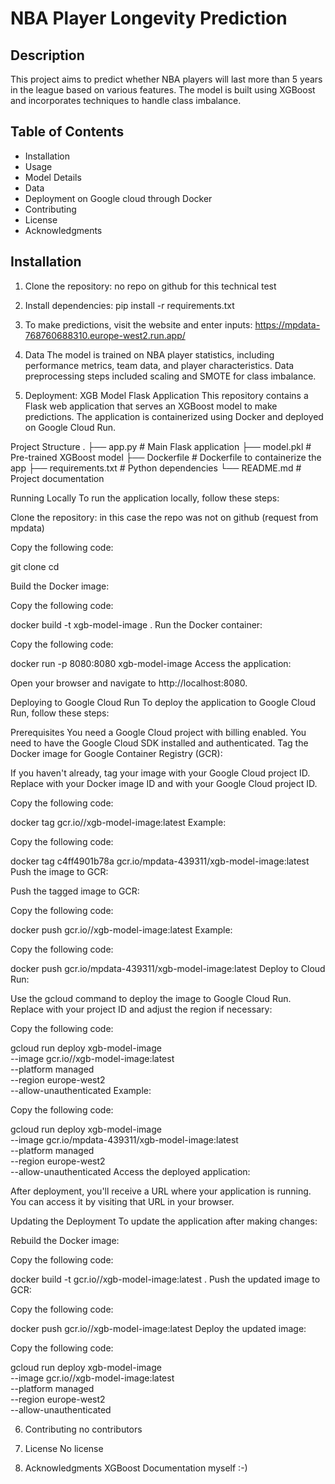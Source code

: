 # NBA Player Longevity Prediction

## Description
This project aims to predict whether NBA players will last more than 5 years in the league based on various features. The model is built using XGBoost and incorporates techniques to handle class imbalance.

## Table of Contents
- Installation
- Usage
- Model Details
- Data
- Deployment on Google cloud through Docker
- Contributing
- License
- Acknowledgments

## Installation
1. Clone the repository:
no repo on github for this technical test

2. Install dependencies:
pip install -r requirements.txt

3. To make predictions, visit the website and enter inputs:
https://mpdata-768760688310.europe-west2.run.app/

4. Data
The model is trained on NBA player statistics, including performance metrics, team data, and player characteristics. Data preprocessing steps included scaling and SMOTE for class imbalance.

5. Deployment:
XGB Model Flask Application
This repository contains a Flask web application that serves an XGBoost model to make predictions. The application is containerized using Docker and deployed on Google Cloud Run.

Project Structure
.
├── app.py               # Main Flask application
├── model.pkl            # Pre-trained XGBoost model
├── Dockerfile           # Dockerfile to containerize the app
├── requirements.txt     # Python dependencies
└── README.md            # Project documentation

Running Locally
To run the application locally, follow these steps:

Clone the repository: in this case the repo was not on github (request from mpdata)

Copy the following code:

git clone <repository-url>
cd <repository-directory>

Build the Docker image:

Copy the following code:

docker build -t xgb-model-image .
Run the Docker container:

Copy the following code:

docker run -p 8080:8080 xgb-model-image
Access the application:

Open your browser and navigate to http://localhost:8080.

Deploying to Google Cloud Run
To deploy the application to Google Cloud Run, follow these steps:

Prerequisites
You need a Google Cloud project with billing enabled.
You need to have the Google Cloud SDK installed and authenticated.
Tag the Docker image for Google Container Registry (GCR):

If you haven't already, tag your image with your Google Cloud project ID. Replace <local-image-id> with your Docker image ID and <project-id> with your Google Cloud project ID.

Copy the following code:

docker tag <local-image-id> gcr.io/<project-id>/xgb-model-image:latest
Example:

Copy the following code:

docker tag c4ff4901b78a gcr.io/mpdata-439311/xgb-model-image:latest
Push the image to GCR:

Push the tagged image to GCR:

Copy the following code:

docker push gcr.io/<project-id>/xgb-model-image:latest
Example:

Copy the following code:

docker push gcr.io/mpdata-439311/xgb-model-image:latest
Deploy to Cloud Run:

Use the gcloud command to deploy the image to Google Cloud Run. Replace <project-id> with your project ID and adjust the region if necessary:

Copy the following code:

gcloud run deploy xgb-model-image \
--image gcr.io/<project-id>/xgb-model-image:latest \
--platform managed \
--region europe-west2 \
--allow-unauthenticated
Example:

Copy the following code:

gcloud run deploy xgb-model-image \
--image gcr.io/mpdata-439311/xgb-model-image:latest \
--platform managed \
--region europe-west2 \
--allow-unauthenticated
Access the deployed application:

After deployment, you'll receive a URL where your application is running. You can access it by visiting that URL in your browser.

Updating the Deployment
To update the application after making changes:

Rebuild the Docker image:

Copy the following code:

docker build -t gcr.io/<project-id>/xgb-model-image:latest .
Push the updated image to GCR:

Copy the following code:

docker push gcr.io/<project-id>/xgb-model-image:latest
Deploy the updated image:

Copy the following code:

gcloud run deploy xgb-model-image \
--image gcr.io/<project-id>/xgb-model-image:latest \
--platform managed \
--region europe-west2 \
--allow-unauthenticated

6. Contributing
no contributors

7. License
No license

8. Acknowledgments
XGBoost Documentation
myself :-)
